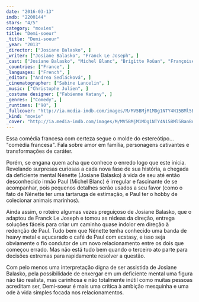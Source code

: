 ```yaml
---
date: "2016-03-13"
imdb: "2200144"
stars: "4/5"
category: "movies"
title: "Demi-soeur"
_title: "Demi-soeur"
_year: "2013"
_director: ["Josiane Balasko", ]
_writer: ["Josiane Balasko", "Franck Le Joseph", ]
_cast: ["Josiane Balasko", "Michel Blanc", "Brigitte Roüan", "Françoise Lépine", "George Aguilar", "Christine Murillo", "Grégoire Baujat", "Jean-Yves Chatelais", "Stéphan Wojtowicz", ]
_countries: ["France", ]
_languages: ["French", ]
_editor: ["Andrea Sedlácková", ]
_cinematographer: ["Sabine Lancelin", ]
_music: ["Christophe Julien", ]
_costume designer: ["Fabienne Katany", ]
_genres: ["Comedy", ]
_runtimes: ["90", ]
_fullcover: "http://ia.media-imdb.com/images/M/MV5BMjM1MDg1NTY4N15BMl5BanBnXkFtZTgwOTczNTcwMTE@.jpg"
_kind: "movie"
_cover: "http://ia.media-imdb.com/images/M/MV5BMjM1MDg1NTY4N15BMl5BanBnXkFtZTgwOTczNTcwMTE@._V1._SX100_SY136_.jpg"
---
```

Essa comédia francesa com certeza segue o molde do estereótipo... "comédia francesa". Fala sobre amor em família, personagens cativantes e transformações de caráter.

Porém, se engana quem acha que conhece o enredo logo que este inicia. Revelando surpresas curiosas a cada nova fase de sua história, a chegada da deficiente mental Nénette (Josiane Balasko) à vida de seu até então desconhecido irmão Paul (Michel Blanc) é irregular e fascinante de se acompanhar, pois pequenos detalhes serão usados a seu favor (como o fato de Nénette ter uma tartaruga de estimação, e Paul ter o hobby de colecionar animais marinhos).

Ainda assim, o roteiro algumas vezes preguiçoso de Josiane Balasko, que o adaptou de Franck Le Joseph e tomou as rédeas da direção, entrega soluções fáceis para criar um caminho quase indolor em direção à redenção de Paul. Tudo bem que Nénette tenha conhecido uma banda de heavy metal e açucarado o café de Paul com ecstasy, e isso seja obviamente o fio condutor de um novo relacionamento entre os dois que começou errado. Mas não está tudo bem quando o terceiro ato parte para decisões extremas para rapidamente resolver a questão.

Com pelo menos uma interpretação digna de ser assistida de Josiane Balasko, pela possibilidade de enxergar em um deficiente mental uma figura não tão realista, mas carinhosa e não totalmente inútil como muitas pessoas acreditam ser, Demi-soeur é mais uma crítica à ambição mesquinha e uma ode à vida simples focada nos relacionamentos.
